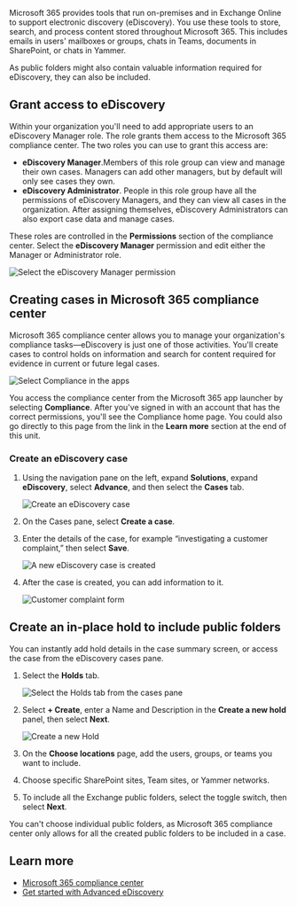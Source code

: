 Microsoft 365 provides tools that run on-premises and in Exchange Online to support electronic discovery (eDiscovery). You use these tools to store, search, and process content stored throughout Microsoft 365. This includes emails in users' mailboxes or groups, chats in Teams, documents in SharePoint, or chats in Yammer.

As public folders might also contain valuable information required for eDiscovery, they can also be included.

## Grant access to eDiscovery

Within your organization you'll need to add appropriate users to an eDiscovery Manager role. The role grants them access to the Microsoft 365 compliance center. The two roles you can use to grant this access are:

- **eDiscovery Manager**.Members of this role group can view and manage their own cases. Managers can add other managers, but by default will only see cases they own. 
- **eDiscovery Administrator**. People in this role group have all the permissions of eDiscovery Managers, and they can view all cases in the organization. After assigning themselves, eDiscovery Administrators can also export case data and manage cases.

These roles are controlled in the **Permissions** section of the compliance center. Select the **eDiscovery Manager** permission and edit either the Manager or Administrator role. 

![Select the eDiscovery Manager permission](../media/ediscovery-manager.png)

## Creating cases in Microsoft 365 compliance center

Microsoft 365 compliance center allows you to manage your organization's compliance tasks—eDiscovery is just one of those activities. You'll create cases to control holds on information and search for content required for evidence in current or future legal cases.

![Select Compliance in the apps](../media/select-compliance-center.png)

You access the compliance center from the Microsoft 365 app launcher by selecting **Compliance**. After you've signed in with an account that has the correct permissions, you'll see the Compliance home page. You could also go directly to this page from the link in the **Learn more** section at the end of this unit. 

### Create an eDiscovery case

1. Using the navigation pane on the left, expand **Solutions**, expand **eDiscovery**, select **Advance**, and then select the **Cases** tab.

   ![Create an eDiscovery case](../media/create-ediscovery-case.png)

2. On the Cases pane, select **Create a case**.
3. Enter the details of the case, for example “investigating a customer complaint,” then select **Save**.

   ![A new eDiscovery case is created](../media/new-ediscovery-case.png)

4. After the case is created, you can add information to it.

   ![Customer complaint form](../media/customer-complaint.png)

## Create an in-place hold to include public folders

You can instantly add hold details in the case summary screen, or access the case from the eDiscovery cases pane.

1. Select the **Holds** tab.

   ![Select the Holds tab from the cases pane](../media/select-holds-tab.png)

2. Select **+ Create**, enter a Name and Description in the **Create a new hold** panel, then select **Next**.

   ![Create a new Hold](../media/create-new-hold.png)

3. On the **Choose locations** page, add the users, groups, or teams you want to include.
4. Choose specific SharePoint sites, Team sites, or Yammer networks.
5. To include all the Exchange public folders, select the toggle switch, then select **Next**.

You can't choose individual public folders, as Microsoft 365 compliance center only allows for all the created public folders to be included in a case.

## Learn more

- [Microsoft 365 compliance center](https://compliance.microsoft.com/?azure-portal=true)
- [Get started with Advanced eDiscovery](/microsoft-365/compliance/get-started-with-advanced-ediscovery?azure-portal=true)
